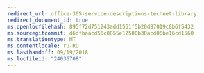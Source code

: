 ```yaml
---
redirect_url: office-365-service-descriptions-technet-library
redirect_document_id: true
ms.openlocfilehash: 895f72d751243add1551f5b20d87019c0b6f5432
ms.sourcegitcommit: d6dfbaacd56c0855e12500b38acd06be16cd1560
ms.translationtype: MT
ms.contentlocale: ru-RU
ms.lasthandoff: 09/19/2018
ms.locfileid: "24036708"
---
```

